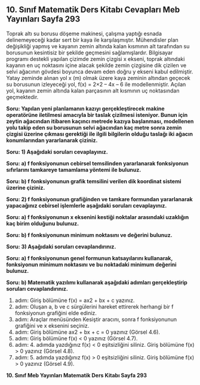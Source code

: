 ## 10. Sınıf Matematik Ders Kitabı Cevapları Meb Yayınları Sayfa 293

Toprak altı su borusu döşeme makinesi, çalışma yaptığı esnada delinemeyeceği kadar sert bir kaya ile karşılaşmıştır. Mühendisler plan değişikliği yapmış ve kayanın zemin altında kalan kısmının alt tarafından su borusunun kesintisiz bir şekilde geçmesini sağlamışlardır. Bilgisayar programı destekli yapılan çizimde zemin çizgisi x ekseni, toprak altındaki kayanın en uç noktasını içine alacak şekilde zemin çizgisine dik çizilen ve selvi ağacının gövdesi boyunca devam eden doğru y ekseni kabul edilmiştir. Yatay zeminde alınan yol x (m) olmak üzere kaya zeminin altından geçecek su borusunun izleyeceği yol, f(x) = 2×2 – 4x – 6 ile modellenmiştir. Açılan yol, kayanın zemin altında kalan parçasının alt kısmının uç noktasından geçmektedir.

**Soru: Yapılan yeni planlamanın kazıyı gerçekleştirecek makine operatörüne iletilmesi amacıyla bir taslak çizilmesi isteniyor. Bunun için zeytin ağacından itibaren kaçıncı metrede kazıya başlanması, modellenen yolu takip eden su borusunun selvi ağacından kaç metre sonra zemin çizgisi üzerine çıkması gerektiği ile ilgili bilgilerin olduğu taslağı iki ağacın konumlarından yararlanarak çiziniz.**

**Soru: 1) Aşağıdaki soruları cevaplayınız.**

**Soru: a) f fonksiyonunun cebirsel temsilinden yararlanarak fonksiyonun sıfırlarını tamkareye tamamlama yöntemi ile bulunuz.**

**Soru: b) f fonksiyonunun grafik temsilini verilen dik koordinat sistemi üzerine çiziniz.**

**Soru: 2) f fonksiyonunun grafiğinden ve tamkare formundan yararlanarak yapacağınız cebirsel işlemlerle aşağıdaki soruları cevaplayınız.**

**Soru: a) f fonksiyonunun x eksenini kestiği noktalar arasındaki uzaklığın kaç birim olduğunu bulunuz.**

**Soru: b) f fonksiyonunun minimum noktasını ve değerini bulunuz.**

**Soru: 3) Aşağıdaki soruları cevaplandırınız.**

**Soru: a) f fonksiyonunun genel formunun katsayılarını kullanarak, fonksiyonun minimum noktasını ve bu noktadaki minimum değerini bulunuz.**

**Soru: b) Matematik yazılımı kullanarak aşağıdaki adımları gerçekleştirip soruları cevaplandırınız.**

1. adım: Giriş bölümüne f(x) = ax2 + bx + c yazınız.  
 2. adım: Oluşan a, b ve c sürgülerini hareket ettirerek herhangi bir f fonksiyonun grafiğini elde ediniz.  
 3. adım: Araçlar menüsünden Kesiştir aracını, sonra f fonksiyonunun grafiğini ve x eksenini seçiniz.  
 4. adım: Giriş bölümüne ax2 + bx + c = 0 yazınız (Görsel 4.6).  
 5. adım: Giriş bölümüne f(x) < 0 yazınız (Görsel 4.7).  
 6. adım: 4. adımda yazdığınız f(x) < 0 eşitsizliğini siliniz. Giriş bölümüne f(x) > 0 yazınız (Görsel 4.8).  
 7. adım: 5. adımda yazdığınız f(x) > 0 eşitsizliğini siliniz. Giriş bölümüne f(x) > 0 yazınız (Görsel 4.9).

**10. Sınıf Meb Yayınları Matematik Ders Kitabı Sayfa 293**